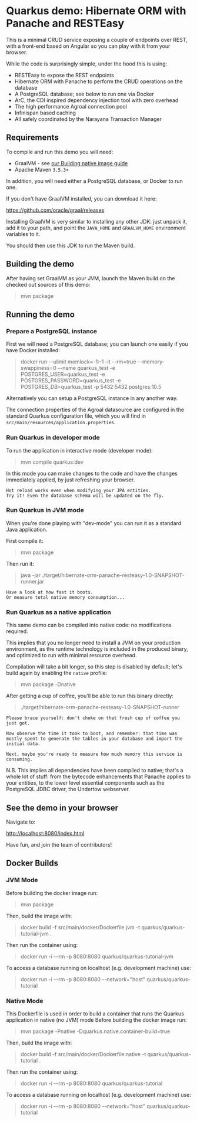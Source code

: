 # Quarkus demo: Hibernate ORM with Panache and RESTEasy

This is a minimal CRUD service exposing a couple of endpoints over REST,
with a front-end based on Angular so you can play with it from your browser.

While the code is surprisingly simple, under the hood this is using:
 - RESTEasy to expose the REST endpoints
 - Hibernate ORM with Panache to perform the CRUD operations on the database
 - A PostgreSQL database; see below to run one via Docker
 - ArC, the CDI inspired dependency injection tool with zero overhead
 - The high performance Agroal connection pool
 - Infinispan based caching
 - All safely coordinated by the Narayana Transaction Manager

## Requirements

To compile and run this demo you will need:
- GraalVM - see [our Building native image guide](https://quarkus.io/guides/building-native-image-guide)
- Apache Maven `3.5.3+`

In addition, you will need either a PostgreSQL database, or Docker to run one.

If you don't have GraalVM installed, you can download it here:

<https://github.com/oracle/graal/releases>

Installing GraalVM is very similar to installing any other JDK:
just unpack it, add it to your path, and point the `JAVA_HOME`
and `GRAALVM_HOME` environment variables to it.

You should then use this JDK to run the Maven build.


## Building the demo

After having set GraalVM as your JVM, launch the Maven build on
the checked out sources of this demo:

> mvn package

## Running the demo

### Prepare a PostgreSQL instance

First we will need a PostgreSQL database; you can launch one easily if you have Docker installed:

> docker run --ulimit memlock=-1:-1 -it --rm=true --memory-swappiness=0 --name quarkus_test -e POSTGRES_USER=quarkus_test -e POSTGRES_PASSWORD=quarkus_test -e POSTGRES_DB=quarkus_test -p 5432:5432 postgres:10.5

Alternatively you can setup a PostgreSQL instance in any another way.

The connection properties of the Agroal datasource are configured in the standard Quarkus configuration file, which you will find in
`src/main/resources/application.properties`.

### Run Quarkus in developer mode

To run the application in interactive mode (developer mode):

>  mvn compile quarkus:dev

In this mode you can make changes to the code and have the changes immediately applied, by just refreshing your browser.

    Hot reload works even when modifying your JPA entities.
    Try it! Even the database schema will be updated on the fly.

### Run Quarkus in JVM mode

When you're done playing with "dev-mode" you can run it as a standard Java application.

First compile it:

> mvn package

Then run it:

> java -jar ./target/hibernate-orm-panache-resteasy-1.0-SNAPSHOT-runner.jar

    Have a look at how fast it boots.
    Or measure total native memory consumption...

### Run Quarkus as a native application

This same demo can be compiled into native code: no modifications required.

This implies that you no longer need to install a JVM on your production environment, as the runtime technology is included in the produced binary, and optimized to run with minimal resource overhead.

Compilation will take a bit longer, so this step is disabled by default;
let's build again by enabling the `native` profile:

> mvn package -Dnative

After getting a cup of coffee, you'll be able to run this binary directly:

> ./target/hibernate-orm-panache-resteasy-1.0-SNAPSHOT-runner

    Please brace yourself: don't choke on that fresh cup of coffee you just got.
    
    Now observe the time it took to boot, and remember: that time was mostly spent to generate the tables in your database and import the initial data.
    
    Next, maybe you're ready to measure how much memory this service is consuming.

N.B. This implies all dependencies have been compiled to native;
that's a whole lot of stuff: from the bytecode enhancements that Panache
applies to your entities, to the lower level essential components such as the PostgreSQL JDBC driver, the Undertow webserver.

## See the demo in your browser

Navigate to:

<http://localhost:8080/index.html>

Have fun, and join the team of contributors!


## Docker Builds

### JVM Mode

Before building the docker image run:

>mvn package

Then, build the image with:

> docker build -f src/main/docker/Dockerfile.jvm -t quarkus/quarkus-tutorial-jvm .

Then run the container using:
> docker run -i --rm -p 8080:8080 quarkus/quarkus-tutorial-jvm

To access a database running on localhost (e.g. development machine) use:

> docker run -i --rm -p 8080:8080 --network="host" quarkus/quarkus-tutorial

### Native Mode

This Dockerfile is used in order to build a container that runs the Quarkus application in native (no JVM) mode
Before building the docker image run:

>mvn package -Pnative -Dquarkus.native.container-build=true

Then, build the image with:

>docker build -f src/main/docker/Dockerfile.native -t quarkus/quarkus-tutorial .

Then run the container using:

>docker run -i --rm -p 8080:8080 quarkus/quarkus-tutorial

To access a database running on localhost (e.g. development machine) use:

>docker run -i --rm -p 8080:8080 --network="host" quarkus/quarkus-tutorial